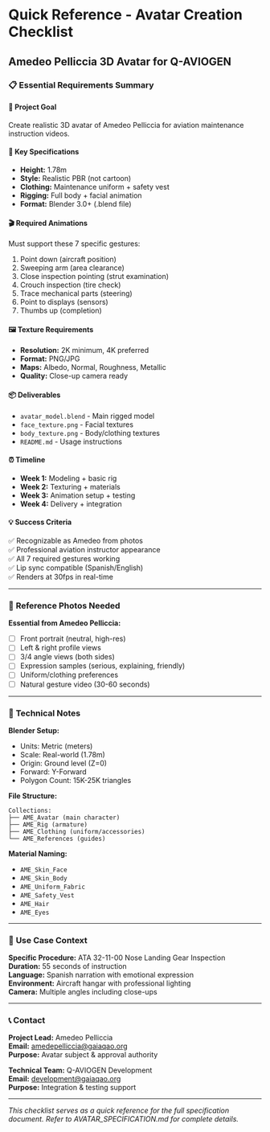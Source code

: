 # Quick Reference - Avatar Creation Checklist
## Amedeo Pelliccia 3D Avatar for Q-AVIOGEN

### 📋 Essential Requirements Summary

#### 🎯 **Project Goal**
Create realistic 3D avatar of Amedeo Pelliccia for aviation maintenance instruction videos.

#### 📏 **Key Specifications**
- **Height:** 1.78m
- **Style:** Realistic PBR (not cartoon)
- **Clothing:** Maintenance uniform + safety vest
- **Rigging:** Full body + facial animation
- **Format:** Blender 3.0+ (.blend file)

#### 🎬 **Required Animations**
Must support these 7 specific gestures:
1. Point down (aircraft position)
2. Sweeping arm (area clearance)  
3. Close inspection pointing (strut examination)
4. Crouch inspection (tire check)
5. Trace mechanical parts (steering)
6. Point to displays (sensors)
7. Thumbs up (completion)

#### 🖼️ **Texture Requirements**
- **Resolution:** 2K minimum, 4K preferred
- **Format:** PNG/JPG
- **Maps:** Albedo, Normal, Roughness, Metallic
- **Quality:** Close-up camera ready

#### 📦 **Deliverables**
- `avatar_model.blend` - Main rigged model
- `face_texture.png` - Facial textures
- `body_texture.png` - Body/clothing textures  
- `README.md` - Usage instructions

#### ⏰ **Timeline**
- **Week 1:** Modeling + basic rig
- **Week 2:** Texturing + materials
- **Week 3:** Animation setup + testing
- **Week 4:** Delivery + integration

#### 💡 **Success Criteria**
✅ Recognizable as Amedeo from photos  
✅ Professional aviation instructor appearance  
✅ All 7 required gestures working  
✅ Lip sync compatible (Spanish/English)  
✅ Renders at 30fps in real-time  

---

### 📸 **Reference Photos Needed**

**Essential from Amedeo Pelliccia:**
- [ ] Front portrait (neutral, high-res)
- [ ] Left & right profile views
- [ ] 3/4 angle views (both sides)
- [ ] Expression samples (serious, explaining, friendly)
- [ ] Uniform/clothing preferences
- [ ] Natural gesture video (30-60 seconds)

---

### 🔧 **Technical Notes**

**Blender Setup:**
- Units: Metric (meters)
- Scale: Real-world (1.78m)
- Origin: Ground level (Z=0)
- Forward: Y-Forward
- Polygon Count: 15K-25K triangles

**File Structure:**
```
Collections:
├── AME_Avatar (main character)
├── AME_Rig (armature)
├── AME_Clothing (uniform/accessories)
└── AME_References (guides)
```

**Material Naming:**
- `AME_Skin_Face`
- `AME_Skin_Body`  
- `AME_Uniform_Fabric`
- `AME_Safety_Vest`
- `AME_Hair`
- `AME_Eyes`

---

### 🎯 **Use Case Context**

**Specific Procedure:** ATA 32-11-00 Nose Landing Gear Inspection  
**Duration:** 55 seconds of instruction  
**Language:** Spanish narration with emotional expression  
**Environment:** Aircraft hangar with professional lighting  
**Camera:** Multiple angles including close-ups  

---

### 📞 **Contact**

**Project Lead:** Amedeo Pelliccia  
**Email:** amedepelliccia@gaiaqao.org  
**Purpose:** Avatar subject & approval authority  

**Technical Team:** Q-AVIOGEN Development  
**Email:** development@gaiaqao.org  
**Purpose:** Integration & testing support  

---

*This checklist serves as a quick reference for the full specification document. Refer to AVATAR_SPECIFICATION.md for complete details.*

